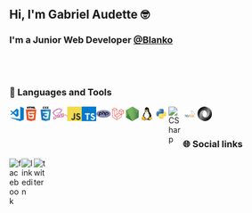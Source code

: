 ## Hi, I'm Gabriel Audette :nerd_face:
### I'm a Junior Web Developer [@Blanko]

<br />
<br />

### :wrench: Languages and Tools

[<img align="left" alt="Visual Studio Code" width="26px" src="https://raw.githubusercontent.com/github/explore/80688e429a7d4ef2fca1e82350fe8e3517d3494d/topics/visual-studio-code/visual-studio-code.png" />][emptylink]
[<img align="left" alt="HTML5" width="26px" src="https://raw.githubusercontent.com/github/explore/80688e429a7d4ef2fca1e82350fe8e3517d3494d/topics/html/html.png" />][emptylink]
[<img align="left" alt="CSS3" width="26px" src="https://raw.githubusercontent.com/github/explore/80688e429a7d4ef2fca1e82350fe8e3517d3494d/topics/css/css.png" />][emptylink]
[<img align="left" alt="Sass" width="26px" src="https://raw.githubusercontent.com/github/explore/80688e429a7d4ef2fca1e82350fe8e3517d3494d/topics/sass/sass.png" />][emptylink]
[<img align="left" alt="JavaScript" width="26px" src="https://raw.githubusercontent.com/github/explore/80688e429a7d4ef2fca1e82350fe8e3517d3494d/topics/javascript/javascript.png" />][emptylink]
[<img align="left" alt="Typescript" width="26px" src="https://raw.githubusercontent.com/github/explore/80688e429a7d4ef2fca1e82350fe8e3517d3494d/topics/typescript/typescript.png" />][emptylink]
[<img align="left" alt="PHP" width="26px" src="https://raw.githubusercontent.com/github/explore/80688e429a7d4ef2fca1e82350fe8e3517d3494d/topics/php/php.png" />][emptylink]
[<img align="left" alt="Laravel" width="26px" src="https://raw.githubusercontent.com/github/explore/80688e429a7d4ef2fca1e82350fe8e3517d3494d/topics/laravel/laravel.png" />][emptylink]
[<img align="left" alt="Node.js" width="26px" src="https://raw.githubusercontent.com/github/explore/80688e429a7d4ef2fca1e82350fe8e3517d3494d/topics/nodejs/nodejs.png" />][emptylink]
[<img align="left" alt="Linux" width="26px" src="https://raw.githubusercontent.com/github/explore/80688e429a7d4ef2fca1e82350fe8e3517d3494d/topics/linux/linux.png" />][emptylink]
[<img align="left" alt="Python" width="26px" src="https://raw.githubusercontent.com/github/explore/80688e429a7d4ef2fca1e82350fe8e3517d3494d/topics/python/python.png" />][emptylink]
[<img align="left" alt="CSharp" width="26px" src="https://devicon.dev/devicon.git/icons/csharp/csharp-original.svg" />][emptylink]
[<img align="left" alt="MySQL" width="26px" src="https://raw.githubusercontent.com/github/explore/80688e429a7d4ef2fca1e82350fe8e3517d3494d/topics/mysql/mysql.png" />][emptylink]
[<img align="left" alt="Json" width="26px" src="https://raw.githubusercontent.com/github/explore/80688e429a7d4ef2fca1e82350fe8e3517d3494d/topics/json/json.png" />][emptylink]

<br />
<br />

### :globe_with_meridians: Social links

[<img align="left" alt="facebook" width="22px" src="https://cdn.jsdelivr.net/npm/simple-icons@v3/icons/facebook.svg" />][facebook]
[<img align="left" alt="linkedin" width="22px" src="https://cdn.jsdelivr.net/npm/simple-icons@v3/icons/linkedin.svg" />][linkedin]
[<img align="left" alt="twitter"  width="22px" src="https://cdn.jsdelivr.net/npm/simple-icons@v3/icons/twitter.svg" />][twitter]

<br />
<br />

<!--<img align="left" alt="Gabriel Audette's Github Stats" src="https://github-readme-stats-pearl-theta.vercel.app/api?username=gabaudette&show_icons=true&hide_border=true&theme=tokyonight" />-->




[twitter]: https://twitter.com/gabaudette
[linkedin]: https://www.linkedin.com/in/gabriel-audette/
[facebook]: https://www.facebook.com/gabriel.audette/
[@Blanko]: https://www.blanko.ca
[emptylink]: ?



